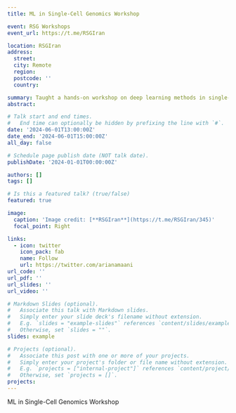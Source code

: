 ```yaml
---
title: ML in Single-Cell Genomics Workshop

event: RSG Workshops
event_url: https://t.me/RSGIran

location: RSGIran
address:
  street:
  city: Remote
  region: 
  postcode: ''
  country: 

summary: Taught a hands-on workshop on deep learning methods in single-cell genomics
abstract: 

# Talk start and end times.
#   End time can optionally be hidden by prefixing the line with `#`.
date: '2024-06-01T13:00:00Z'
date_end: '2024-06-01T15:00:00Z'
all_day: false

# Schedule page publish date (NOT talk date).
publishDate: '2024-01-01T00:00:00Z'

authors: []
tags: []

# Is this a featured talk? (true/false)
featured: true

image:
  caption: 'Image credit: [**RSGIran**](https://t.me/RSGIran/345)'
  focal_point: Right

links:
  - icon: twitter
    icon_pack: fab
    name: Follow
    url: https://twitter.com/arianamaani
url_code: ''
url_pdf: ''
url_slides: ''
url_video: ''

# Markdown Slides (optional).
#   Associate this talk with Markdown slides.
#   Simply enter your slide deck's filename without extension.
#   E.g. `slides = "example-slides"` references `content/slides/example-slides.md`.
#   Otherwise, set `slides = ""`.
slides: example

# Projects (optional).
#   Associate this post with one or more of your projects.
#   Simply enter your project's folder or file name without extension.
#   E.g. `projects = ["internal-project"]` references `content/project/deep-learning/index.md`.
#   Otherwise, set `projects = []`.
projects:
---
```

ML in Single-Cell Genomics Workshop